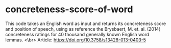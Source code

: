 # concreteness-score-of-word
This code takes an English word as input and returns its concreteness score and position of speech, using as reference the Brysbaert, M. et. al. (2014) concreteness ratings for 40 thousand generally known English word lemmas. <\br>
Article: https://doi.org/10.3758/s13428-013-0403-5
